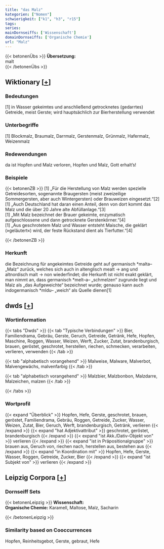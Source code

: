 ```yaml
---
title: "das Malz"
kategorien: ["Nomen"]
schwierigkeit: ["k1", "h3", "r15"]
tags:
series:
mainDornseiffs: ['Wissenschaft']
domainDornseiffs: ['Organische Chemie']
url: "Malz"
---
```


{{< betonenÜbs >}}
**Übersetzung:**  
malt  
{{< /betonenÜbs >}}

## Wiktionary [[+](https://de.wiktionary.org/wiki/Malz)]

### Bedeutungen
[1] in Wasser gekeimtes und anschließend getrocknetes (gedarrtes) Getreide, meist Gerste; wird hauptsächlich zur Bierherstellung verwendet  

### Unterbegriffe
[1] Blockmalz, Braumalz, Darrmalz, Gerstenmalz, Grünmalz, Hafermalz, Weizenmalz  

### Redewendungen
da ist Hopfen und Malz verloren, Hopfen und Malz, Gott erhalt’s!  

### Beispiele
{{< betonenZB >}}
[1] „Für die Herstellung von Malz werden spezielle Getreidesorten, sogenannte Braugersten (meist zweizeilige Sommergersten, aber auch Wintergersten) oder Brauweizen eingesetzt.“[2]  
[1] „Auch Deutschland hat daran einen Anteil, denn von dort kommt das Malz und die über 20 Jahre alte Abfüllanlage.“[3]  
[1] „Mit Malz bezeichnet der Brauer gekeimte, enzymatisch aufgeschlossene und dann getrocknete Gerstenkörner.“[4]  
[1] „Aus geschrotetem Malz und Wasser entsteht Maische, die geklärt (»geläutert«) wird, der feste Rückstand dient als Tierfutter.“[4]  

{{< /betonenZB >}}
### Herkunft
die Bezeichnung für angekeimtes Getreide geht auf germanisch *malta– „Malz“ zurück, welches sich auch in altenglisch mealt → ang und altnordisch malt → non wiederfindet; die Herkunft ist nicht exakt geklärt, man nimmt an, dass germanisch *melt–a– „schmelzen“ zugrunde liegt und Malz als „das Aufgeweichte“ bezeichnet wurde; genauso kann auch indogermanisch *mldu– „weich“ als Quelle dienen[1]  



## dwds [[+](https://www.dwds.de/wb/Malz)]

### Wortinformation
{{< tabs "Dwds" >}}
{{< tab "Typische Verbindungen" >}}
Bier, Familiendrama, Gebräu, Gerste, Geruch, Getreide, Getränk, Hefe, Hopfen, Maschine, Roggen, Wasser, Weizen, Werft, Zucker, Zutat, brandenburgisch, brauen, geröstet, geschrotet, herstellen, riechen, schmecken, verarbeiten, verlieren, verwenden
{{< /tab >}}

{{< tab "alphabetisch vorangehend" >}}
Malweise, Malware, Malverbot, Malvengewächs, malvenfarbig
{{< /tab >}}

{{< tab "alphabetisch vorangehend" >}}
Malzbier, Malzbonbon, Malzdarre, Malzeichen, malzen
{{< /tab >}}

{{< /tabs >}}

### Wortprofil
{{< expand "Überblick" >}} Hopfen, Hefe, Gerste, geschrotet, brauen, geröstet, Familiendrama, Gebräu, Roggen, Getreide, Zucker, Wasser, Weizen, Zutat, Bier, Geruch, Werft, brandenburgisch, Getränk, verlieren {{< /expand >}}
{{< expand "hat Adjektivattribut" >}} geschrotet, geröstet, brandenburgisch {{< /expand >}}
{{< expand "ist Akk./Dativ-Objekt von" >}} verlieren {{< /expand >}}
{{< expand "ist in Präpositionalgruppe" >}} brauen aus, Geruch von, riechen nach, herstellen aus, bestehen aus {{< /expand >}}
{{< expand "in Koordination mit" >}} Hopfen, Hefe, Gerste, Wasser, Roggen, Getreide, Zucker, Bier {{< /expand >}}
{{< expand "ist Subjekt von" >}} verlieren {{< /expand >}}

## Leipzig Corpora [[+](https://corpora.uni-leipzig.de/en/res?word=Malz&corpusId=deu_newscrawl-public_2018)]

### Dornseiff Sets
{{< betonenLeipzig >}}
**Wissenschaft:**  
**Organische Chemie:** Karamell, Maltose, Malz, Sacharin  

{{< /betonenLeipzig >}}

### Similarity based on Cooccurrences
Hopfen, Reinheitsgebot, Gerste, gebraut, Hefe

